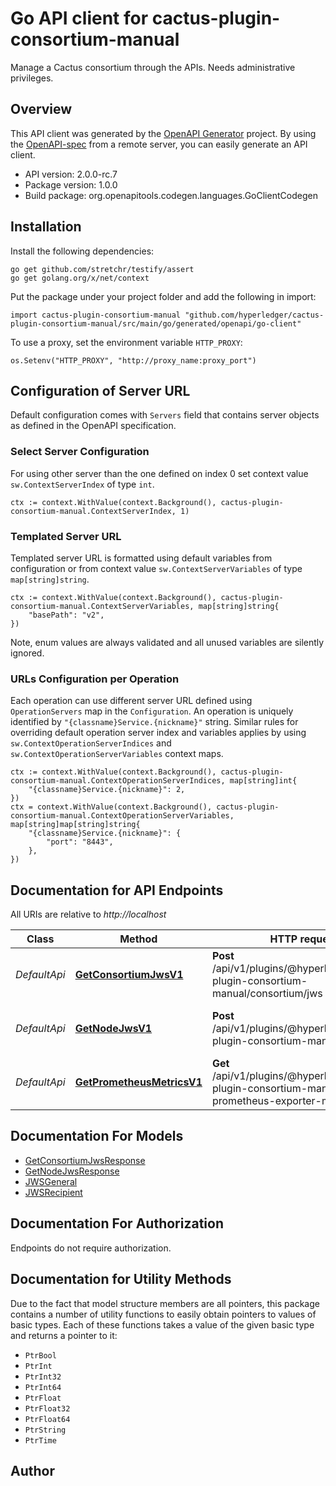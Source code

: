 # Go API client for cactus-plugin-consortium-manual

Manage a Cactus consortium through the APIs. Needs administrative privileges.

## Overview
This API client was generated by the [OpenAPI Generator](https://openapi-generator.tech) project.  By using the [OpenAPI-spec](https://www.openapis.org/) from a remote server, you can easily generate an API client.

- API version: 2.0.0-rc.7
- Package version: 1.0.0
- Build package: org.openapitools.codegen.languages.GoClientCodegen

## Installation

Install the following dependencies:

```shell
go get github.com/stretchr/testify/assert
go get golang.org/x/net/context
```

Put the package under your project folder and add the following in import:

```golang
import cactus-plugin-consortium-manual "github.com/hyperledger/cactus-plugin-consortium-manual/src/main/go/generated/openapi/go-client"
```

To use a proxy, set the environment variable `HTTP_PROXY`:

```golang
os.Setenv("HTTP_PROXY", "http://proxy_name:proxy_port")
```

## Configuration of Server URL

Default configuration comes with `Servers` field that contains server objects as defined in the OpenAPI specification.

### Select Server Configuration

For using other server than the one defined on index 0 set context value `sw.ContextServerIndex` of type `int`.

```golang
ctx := context.WithValue(context.Background(), cactus-plugin-consortium-manual.ContextServerIndex, 1)
```

### Templated Server URL

Templated server URL is formatted using default variables from configuration or from context value `sw.ContextServerVariables` of type `map[string]string`.

```golang
ctx := context.WithValue(context.Background(), cactus-plugin-consortium-manual.ContextServerVariables, map[string]string{
	"basePath": "v2",
})
```

Note, enum values are always validated and all unused variables are silently ignored.

### URLs Configuration per Operation

Each operation can use different server URL defined using `OperationServers` map in the `Configuration`.
An operation is uniquely identified by `"{classname}Service.{nickname}"` string.
Similar rules for overriding default operation server index and variables applies by using `sw.ContextOperationServerIndices` and `sw.ContextOperationServerVariables` context maps.

```golang
ctx := context.WithValue(context.Background(), cactus-plugin-consortium-manual.ContextOperationServerIndices, map[string]int{
	"{classname}Service.{nickname}": 2,
})
ctx = context.WithValue(context.Background(), cactus-plugin-consortium-manual.ContextOperationServerVariables, map[string]map[string]string{
	"{classname}Service.{nickname}": {
		"port": "8443",
	},
})
```

## Documentation for API Endpoints

All URIs are relative to *http://localhost*

Class | Method | HTTP request | Description
------------ | ------------- | ------------- | -------------
*DefaultApi* | [**GetConsortiumJwsV1**](docs/DefaultApi.md#getconsortiumjwsv1) | **Post** /api/v1/plugins/@hyperledger/cactus-plugin-consortium-manual/consortium/jws | Retrieves a consortium JWS
*DefaultApi* | [**GetNodeJwsV1**](docs/DefaultApi.md#getnodejwsv1) | **Post** /api/v1/plugins/@hyperledger/cactus-plugin-consortium-manual/node/jws | Retrieves the JWT of a Cactus Node
*DefaultApi* | [**GetPrometheusMetricsV1**](docs/DefaultApi.md#getprometheusmetricsv1) | **Get** /api/v1/plugins/@hyperledger/cactus-plugin-consortium-manual/get-prometheus-exporter-metrics | Get the Prometheus Metrics


## Documentation For Models

 - [GetConsortiumJwsResponse](docs/GetConsortiumJwsResponse.md)
 - [GetNodeJwsResponse](docs/GetNodeJwsResponse.md)
 - [JWSGeneral](docs/JWSGeneral.md)
 - [JWSRecipient](docs/JWSRecipient.md)


## Documentation For Authorization

Endpoints do not require authorization.


## Documentation for Utility Methods

Due to the fact that model structure members are all pointers, this package contains
a number of utility functions to easily obtain pointers to values of basic types.
Each of these functions takes a value of the given basic type and returns a pointer to it:

* `PtrBool`
* `PtrInt`
* `PtrInt32`
* `PtrInt64`
* `PtrFloat`
* `PtrFloat32`
* `PtrFloat64`
* `PtrString`
* `PtrTime`

## Author



